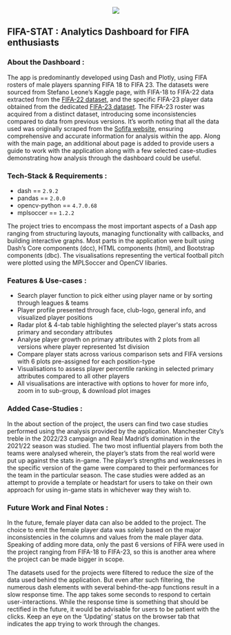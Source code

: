 <p align="center">
  <img src="https://github.com/user-attachments/assets/4c9f9cb0-d77e-46f0-828b-1bc412d0a574" />
</p>

## FIFA-STAT : Analytics Dashboard for FIFA enthusiasts

### About the Dashboard :
The app is predominantly developed using Dash and Plotly, using FIFA rosters of male players spanning FIFA 18 to FIFA 23. The datasets were sourced from Stefano Leone’s Kaggle page, with FIFA-18 to FIFA-22 data extracted from the [FIFA-22 dataset](https://www.kaggle.com/datasets/stefanoleone992/fifa-22-complete-player-dataset), and the specific FIFA-23 player data obtained from the dedicated [FIFA-23 dataset](https://www.kaggle.com/datasets/stefanoleone992/fifa-23-complete-player-dataset). The FIFA-23 roster was acquired from a distinct dataset, introducing some inconsistencies compared to data from previous versions. It’s worth noting that all the data used was originally scraped from the [Sofifa website](https://sofifa.com/?r=230054&set=true), ensuring comprehensive and accurate information for analysis within the app. Along with the main page, an additional about page is added to provide users a guide to work with the application along with a few selected case-studies demonstrating how analysis through the dashboard could be useful.

### Tech-Stack & Requirements :  


- dash == `2.9.2`
- pandas == `2.0.0`
- opencv-python == `4.7.0.68`
- mplsoccer == `1.2.2`

The project tries to encompass the most important aspects of a Dash app ranging from structuring layouts, managing functionality with callbacks, and building interactive graphs. Most parts in the application were built using Dash’s Core components (dcc), HTML components (html), and Bootstrap components (dbc). The visualisations representing the vertical football pitch were plotted using the MPLSoccer and OpenCV libaries. 

### Features & Use-cases :

- Search player function to pick either using player name or by sorting through leagues & teams
- Player profile presented through face, club-logo, general info, and visualized player positions
- Radar plot & 4-tab table highlighting the selected player's stats across primary and secondary attributes
- Analyse player growth on primary attributes with 2 plots from all versions where player represented 1st division
- Compare player stats across various comparison sets and FIFA versions with 6 plots pre-assigned for each position-type
- Visualisations to assess player percentile ranking in selected primary attributes compared to all other players
- All visualisations are interactive with options to hover for more info, zoom in to sub-group, & download plot images

### Added Case-Studies :

In the about section of the project, the users can find two case studies performed using the analysis provided by the application. Manchester City’s treble in the 2022/23 campaign and Real Madrid’s domination in the 2021/22 season was studied. The two most influential players from both the teams were analysed wherein, the player’s stats from the real world were put up against the stats in-game. The player’s strengths and weaknesses in the specific version of the game were compared to their performances for the team in the particular season. The case studies were added as an attempt to provide a template or headstart for users to take on their own approach for using in-game stats in whichever way they wish to.

### Future Work and Final Notes :

In the future, female player data can also be added to the project. The choice to emit the female player data was solely based on the major inconsistencies in the columns and values from the male player data. Speaking of adding more data, only the past 6 versions of FIFA were used in the project ranging from FIFA-18 to FIFA-23, so this is another area where the project can be made bigger in scope.

The datasets used for the projects were filtered to reduce the size of the data used behind the application. But even after such filtering, the numerous dash elements with several behind-the-app functions result in a slow response time. The app takes some seconds to respond to certain user-interactions. While the response time is something that should be rectified in the future, it would be advisable for users to be patient with the clicks. Keep an eye on the ‘Updating’ status on the browser tab that indicates the app trying to work through the changes.
